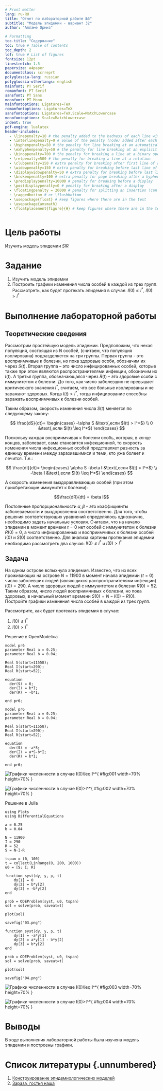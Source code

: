 ```yaml
---
# Front matter
lang: ru-RU
title: "Отчет по лабораторной работе №6"
subtitle: "Модель эпидемии - вариант 32"
author: "Алламе Ормиз"

# Formatting
toc-title: "Содержание"
toc: true # Table of contents
toc_depth: 2
lof: true # List of figures
fontsize: 12pt
linestretch: 1.5
papersize: a4paper
documentclass: scrreprt
polyglossia-lang: russian
polyglossia-otherlangs: english
mainfont: PT Serif
romanfont: PT Serif
sansfont: PT Sans
monofont: PT Mono
mainfontoptions: Ligatures=TeX
romanfontoptions: Ligatures=TeX
sansfontoptions: Ligatures=TeX,Scale=MatchLowercase
monofontoptions: Scale=MatchLowercase
indent: true
pdf-engine: lualatex
header-includes:
  - \linepenalty=10 # the penalty added to the badness of each line within a paragraph (no associated penalty node) Increasing the υalue makes tex try to haυe fewer lines in the paragraph.
  - \interlinepenalty=0 # υalue of the penalty (node) added after each line of a paragraph.
  - \hyphenpenalty=50 # the penalty for line breaking at an automatically inserted hyphen
  - \exhyphenpenalty=50 # the penalty for line breaking at an explicit hyphen
  - \binoppenalty=700 # the penalty for breaking a line at a binary operator
  - \relpenalty=500 # the penalty for breaking a line at a relation
  - \clubpenalty=150 # extra penalty for breaking after first line of a paragraph
  - \widowpenalty=150 # extra penalty for breaking before last line of a paragraph
  - \displaywidowpenalty=50 # extra penalty for breaking before last line before a display math
  - \brokenpenalty=100 # extra penalty for page breaking after a hyphenated line
  - \predisplaypenalty=10000 # penalty for breaking before a display
  - \postdisplaypenalty=0 # penalty for breaking after a display
  - \floatingpenalty = 20000 # penalty for splitting an insertion (can only be split footnote in standard LaTeX)
  - \raggedbottom # or \flushbottom
  - \usepackage{float} # keep figures where there are in the text
  - \usepackage{amsmath}
  - \floatplacement{figure}{H} # keep figures where there are in the text
---
```


# Цель работы

Изучить модель эпидемии $SIR$

# Задание

1.	Изучить модель эпидемии
2.	Построить графики изменения числа особей в каждой из трех групп. Рассмотреть, как будет протекать эпидемия в случае: $I(0)\leq I^*$, $I(0)>I^*$


# Выполнение лабораторной работы

## Теоретические сведения

Рассмотрим простейшую модель эпидемии. Предположим, что некая популяция, состоящая из $N$ особей, (считаем, что популяция изолирована) подразделяется на три группы. Первая группа - это восприимчивые к болезни, но пока здоровые особи, обозначим их через $S(t)$. Вторая группа – это число инфицированных особей, которые также при этом являются распространителями инфекции, обозначим их $I(t)$. А третья группа, обозначающаяся через $R(t)$ – это здоровые особи с иммунитетом к болезни. 
До того, как число заболевших не превышает критического значения $I^*$, считаем, что все больные изолированы и не заражают здоровых. Когда $I(t)> I^*$, тогда инфицирование способны заражать восприимчивых к болезни особей. 

Таким образом, скорость изменения числа $S(t)$ меняется по следующему закону:

$$
\frac{dS}{dt}=
 \begin{cases}
	-\alpha S &\text{,если $I(t) > I^*$}
	\\   
	0 &\text{,если $I(t) \leq I^*$}
 \end{cases}
$$

Поскольку каждая восприимчивая к болезни особь, которая, в конце концов, заболевает, сама становится инфекционной, то скорость изменения числа инфекционных особей представляет разность за единицу времени между заразившимися и теми, кто уже болеет и лечится. Т.е.:

$$
\frac{dI}{dt}=
 \begin{cases}
	\alpha S -\beta I &\text{,если $I(t) > I^*$}
	\\   
	-\beta I &\text{,если $I(t) \leq I^*$}
 \end{cases}
$$

А скорость изменения выздоравливающих особей (при этом приобретающие иммунитет к болезни):

$$\frac{dR}{dt} = \beta I$$

Постоянные пропорциональности $\alpha, \beta$ - это коэффициенты заболеваемости и выздоровления соответственно. Для того, чтобы решения соответствующих уравнений определялось однозначно, необходимо задать начальные условия. Считаем, что на начало эпидемии в момент времени $t=0$ нет особей с иммунитетом к болезни $R(0)=0$, а число инфицированных и восприимчивых к болезни особей $I(0)$ и $S(0)$ соответственно. Для анализа картины протекания эпидемии необходимо рассмотреть два случая:  $I(0) \leq I^*$ и  $I(0)>I^*$

## Задача

На одном острове вспыхнула эпидемия. Известно, что из всех проживающих на острове 
$N=11900$ в момент начала эпидемии $(t=0)$ число заболевших людей 
(являющихся распространителями инфекции) $I(0)=290$, А число здоровых людей с иммунитетом 
к болезни $R(0)=52$. Таким образом, число людей восприимчивых к болезни, 
но пока здоровых, в начальный момент времени $S(0)=N-I(0)-R(0)$.
Постройте графики изменения числа особей в каждой из трех групп.

Рассмотрите, как будет протекать эпидемия в случае:
1.	$I(0)\leq I^*$
2.	$I(0)>I^*$

Решение в OpenModelica

```
model pr6
parameter Real a = 0.25;
parameter Real b = 0.04;

Real S(start=11558);
Real I(start=290);
Real R(start=52);

equation
  der(S) = 0;
  der(I) = b*I;
  der(R) = -b*I;

end pr6;
```

```
model pr6
parameter Real a = 0.25;
parameter Real b = 0.04;

Real S(start=11558);
Real I(start=290);
Real R(start=52);

equation
  der(S) = -a*S;
  der(I) = a*S-b*I;
  der(R) = b*I;

end pr6;
```

![Графики численности в случае $I(0)\leq I^*$](image/01.png){ #fig:001 width=70% height=70% }

![Графики численности в случае $I(0)>I^*$](image/02.png){ #fig:002 width=70% height=70% }

Решение в Julia

```
using Plots
using DifferentialEquations

a = 0.25
b = 0.04

N = 11900
I = 290
R = 52
S = N-I-R

tspan = (0, 100)
t = collect(LinRange(0, 200, 1000))
u0 = [S; I; R]

function syst(dy, y, p, t)
    dy[1] = 0
    dy[2] = b*y[2]
    dy[3] = -b*y[2]
end

prob = ODEProblem(syst, u0, tspan)
sol = solve(prob, saveat=t)

plot(sol)

savefig("03.png")

function syst(dy, y, p, t)
    dy[1] = -a*y[1]
    dy[2] = a*y[1] - b*y[2]
    dy[3] = b*y[2]
end

prob = ODEProblem(syst, u0, tspan)
sol = solve(prob, saveat=t)

plot(sol)

savefig("04.png")
```

![Графики численности в случае $I(0)\leq I^*$](image/03.png){ #fig:003 width=70% height=70% }

![Графики численности в случае $I(0)>I^*$](image/04.png){ #fig:004 width=70% height=70% }

# Выводы

В ходе выполнения лабораторной работы была изучена модель эпидемии и построены графики.

# Список литературы {.unnumbered}

1. [Конструирование эпидемиологических моделей](https://habr.com/ru/post/551682/)
2. [Зараза, гостья наша](https://nplus1.ru/material/2019/12/26/epidemic-math)